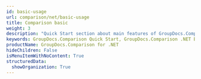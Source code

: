 ```yaml
---
id: basic-usage
url: comparison/net/basic-usage
title: Comparison basic
weight: 3
description: "Quick Start section about main features of GroupDocs.Comparison API, describes how to compare documents with just couple lines of code."
keywords: GroupDocs.Comparison Quick Start, GroupDocs.Comparison .NET Basic Usage, GroupDocs.Comparison Quick Start C#, GroupDocs.Comparison Get Started
productName: GroupDocs.Comparison for .NET
hideChildren: False
isMenuItemWithNoContent: True
structuredData:
  showOrganization: True
---
```

